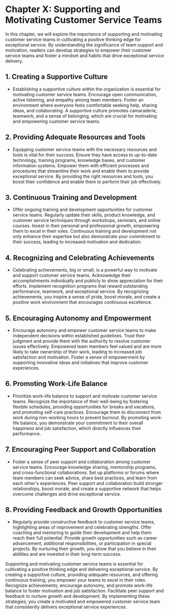 Chapter X: Supporting and Motivating Customer Service Teams
===========================================================

In this chapter, we will explore the importance of supporting and motivating customer service teams in cultivating a positive thinking edge for exceptional service. By understanding the significance of team support and motivation, readers can develop strategies to empower their customer service teams and foster a mindset and habits that drive exceptional service delivery.

**1. Creating a Supportive Culture**
------------------------------------

* Establishing a supportive culture within the organization is essential for motivating customer service teams. Encourage open communication, active listening, and empathy among team members. Foster an environment where everyone feels comfortable seeking help, sharing ideas, and collaborating. A supportive culture promotes camaraderie, teamwork, and a sense of belonging, which are crucial for motivating and empowering customer service teams.

**2. Providing Adequate Resources and Tools**
---------------------------------------------

* Equipping customer service teams with the necessary resources and tools is vital for their success. Ensure they have access to up-to-date technology, training programs, knowledge bases, and customer information systems. Empower them with efficient processes and procedures that streamline their work and enable them to provide exceptional service. By providing the right resources and tools, you boost their confidence and enable them to perform their job effectively.

**3. Continuous Training and Development**
------------------------------------------

* Offer ongoing training and development opportunities for customer service teams. Regularly update their skills, product knowledge, and customer service techniques through workshops, seminars, and online courses. Invest in their personal and professional growth, empowering them to excel in their roles. Continuous training and development not only enhance their expertise but also demonstrate your commitment to their success, leading to increased motivation and dedication.

**4. Recognizing and Celebrating Achievements**
-----------------------------------------------

* Celebrating achievements, big or small, is a powerful way to motivate and support customer service teams. Acknowledge their accomplishments individually and publicly to show appreciation for their efforts. Implement recognition programs that reward outstanding performance, teamwork, and exceptional service. By recognizing achievements, you inspire a sense of pride, boost morale, and create a positive work environment that encourages continuous excellence.

**5. Encouraging Autonomy and Empowerment**
-------------------------------------------

* Encourage autonomy and empower customer service teams to make independent decisions within established guidelines. Trust their judgment and provide them with the authority to resolve customer issues effectively. Empowered team members feel valued and are more likely to take ownership of their work, leading to increased job satisfaction and motivation. Foster a sense of empowerment by supporting innovative ideas and initiatives that improve customer experiences.

**6. Promoting Work-Life Balance**
----------------------------------

* Prioritize work-life balance to support and motivate customer service teams. Recognize the importance of their well-being by fostering flexible schedules, providing opportunities for breaks and vacations, and promoting self-care practices. Encourage them to disconnect from work during non-working hours to prevent burnout. By promoting work-life balance, you demonstrate your commitment to their overall happiness and job satisfaction, which directly influences their performance.

**7. Encouraging Peer Support and Collaboration**
-------------------------------------------------

* Foster a sense of peer support and collaboration among customer service teams. Encourage knowledge sharing, mentorship programs, and cross-functional collaborations. Set up platforms or forums where team members can seek advice, share best practices, and learn from each other's experiences. Peer support and collaboration build stronger relationships, boost morale, and create a supportive network that helps overcome challenges and drive exceptional service.

**8. Providing Feedback and Growth Opportunities**
--------------------------------------------------

* Regularly provide constructive feedback to customer service teams, highlighting areas of improvement and celebrating strengths. Offer coaching and mentoring to guide their development and help them reach their full potential. Provide growth opportunities such as career advancement, additional responsibilities, or participation in special projects. By nurturing their growth, you show that you believe in their abilities and are invested in their long-term success.

Supporting and motivating customer service teams is essential for cultivating a positive thinking edge and delivering exceptional service. By creating a supportive culture, providing adequate resources, and offering continuous training, you empower your teams to excel in their roles. Recognize achievements, encourage autonomy, and promote work-life balance to foster motivation and job satisfaction. Facilitate peer support and feedback to nurture growth and development. By implementing these strategies, you create a motivated and empowered customer service team that consistently delivers exceptional service experiences.

